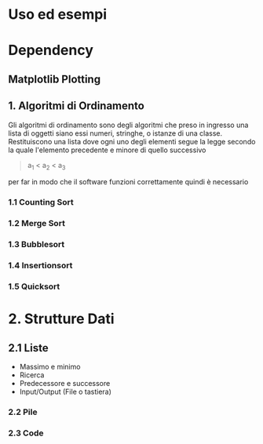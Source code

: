 # Uso ed esempi
# Dependency
## Matplotlib Plotting

## 1. Algoritmi di Ordinamento 
Gli algoritmi di ordinamento sono degli algoritmi che preso in ingresso una lista di oggetti siano essi numeri, stringhe, o istanze di una classe.
Restituiscono una lista dove ogni uno degli elementi segue la legge secondo la quale l'elemento precedente e minore di quello successivo
>a<sub>1</sub> < a<sub>2</sub> < a<sub>3</sub>

per far in modo che il software funzioni correttamente quindi è necessario 
### 1.1 Counting Sort  
### 1.2 Merge Sort 
### 1.3 Bubblesort  
### 1.4 Insertionsort
### 1.5 Quicksort  

# 2. Strutture Dati  
## 2.1 Liste  
- Massimo e minimo  
- Ricerca  
- Predecessore e successore  
- Input/Output (File o tastiera)  

### 2.2 Pile  

### 2.3 Code  

